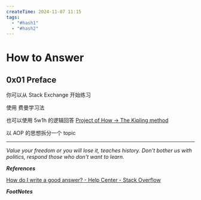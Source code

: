 ```yaml
---
createTime: 2024-11-07 11:15
tags:
  - "#hash1"
  - "#hash2"
---
```


# How to Answer

## 0x01 Preface

你可以从 Stack Exchange 开始练习

使用 费曼学习法

也可以使用 5w1h 的逻辑回答
[Project of How → The Kipling method](https://projectofhow.com/methods/the-kipling-method/)

以 AOP 的思想拆分一个 topic

---
*Value your freedom or you will lose it, teaches history. Don't bother us with politics, respond those who don't want to learn.*

***References***

[How do I write a good answer? - Help Center - Stack Overflow](https://stackoverflow.com/help/how-to-answer)

***FootNotes***


